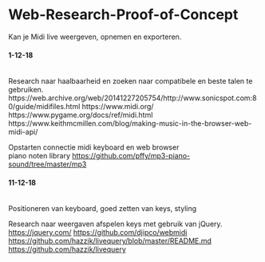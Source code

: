 # Web-Research-Proof-of-Concept

Kan je Midi live weergeven, opnemen en exporteren.

<h4> 1-12-18 </h4> <br>
Research naar haalbaarheid en zoeken naar compatibele en beste talen te gebruiken. <br>
https://web.archive.org/web/20141227205754/http://www.sonicspot.com:80/guide/midifiles.html
https://www.midi.org/
https://www.pygame.org/docs/ref/midi.html
https://www.keithmcmillen.com/blog/making-music-in-the-browser-web-midi-api/ <br>

Opstarten connectie midi keyboard en web browser <br>
piano noten library
https://github.com/pffy/mp3-piano-sound/tree/master/mp3

<h4> 11-12-18 </h4> <br>
Positioneren van keyboard, goed zetten van keys, styling <br>

Research naar weergaven afspelen keys met gebruik van jQuery. <br>
https://jquery.com/
https://github.com/djipco/webmidi
https://github.com/hazzik/livequery/blob/master/README.md
https://github.com/hazzik/livequery

